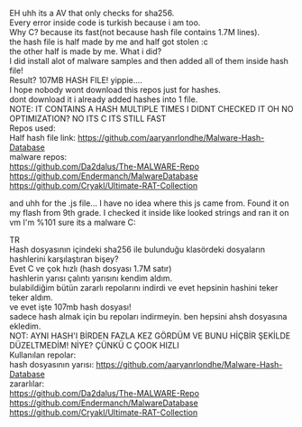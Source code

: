 EH uhh its a AV that only checks for sha256.<br>
Every error inside code is turkish because i am too.<br>
Why C? because its fast(not because hash file contains 1.7M lines).<br>
the hash file is half made by me and half got stolen :c<br>
the other half is made by me. What i did?<br>
I did install alot of malware samples and then added all of them inside hash file!<br>
Result? 107MB HASH FILE! yippie....<br>
I hope nobody wont download this repos just for hashes.<br>
dont download it i already added hashes into 1 file.<br>
NOTE: IT CONTAINS A HASH MULTIPLE TIMES I DIDNT CHECKED IT OH NO OPTIMIZATION? NO ITS C ITS STILL FAST<br>
Repos used:<br>
Half hash file link: https://github.com/aaryanrlondhe/Malware-Hash-Database<br>
malware repos:<br>
https://github.com/Da2dalus/The-MALWARE-Repo<br>
https://github.com/Endermanch/MalwareDatabase<br>
https://github.com/Cryakl/Ultimate-RAT-Collection<br>


and uhh for the .js file... I have no idea where this js came from. Found it on my flash from 9th grade. I checked it inside like looked strings and ran it on vm I'm %101 sure its a malware C:

TR<br>
Hash dosyasının içindeki sha256 ile bulunduğu klasördeki dosyaların hashlerini karşılaştıran bişey?<br>
Evet C ve çok hızlı (hash dosyası 1.7M satır)<br>
hashlerin yarısı çalıntı yarısını kendim aldım.<br>
bulabildiğim bütün zararlı repolarını indirdi ve evet hepsinin hashini teker teker aldım.<br>
ve evet işte 107mb hash dosyası!<br>
sadece hash almak için bu repoları indirmeyin. ben hepsini ahsh dosyasına ekledim.<br>
NOT: AYNI HASH'I BİRDEN FAZLA KEZ GÖRDÜM VE BUNU HİÇBİR ŞEKİLDE DÜZELTMEDİM! NİYE? ÇÜNKÜ C ÇOOK HIZLI<br>
Kullanılan repolar:<br>
hash dosyasının yarısı: https://github.com/aaryanrlondhe/Malware-Hash-Database<br>
zararlılar:<br>
https://github.com/Da2dalus/The-MALWARE-Repo<br>
https://github.com/Endermanch/MalwareDatabase<br>
https://github.com/Cryakl/Ultimate-RAT-Collection<br>
